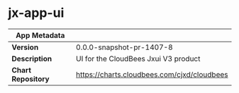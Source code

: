 # jx-app-ui

|App Metadata||
|---|---|
| **Version** | 0.0.0-snapshot-pr-1407-8 |
| **Description** | UI for the CloudBees Jxui V3 product |
| **Chart Repository** | https://charts.cloudbees.com/cjxd/cloudbees |
